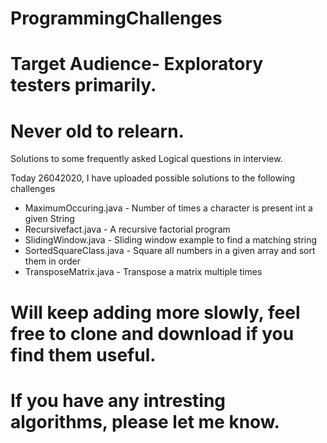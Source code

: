 # ProgrammingChallenges
# Target Audience- Exploratory testers primarily.
# Never old to relearn.

Solutions to some frequently asked Logical questions in interview.

Today 26042020, I have uploaded possible solutions to the following challenges
* MaximumOccuring.java   - Number of times a character is present int a given String
* Recursivefact.java     - A recursive factorial program
* SlidingWindow.java     - Sliding window example to find a matching string
* SortedSquareClass.java - Square all numbers in a given array and sort them in order   
* TransposeMatrix.java   - Transpose a matrix multiple times

# Will keep adding more slowly, feel free to clone and download if you find them useful.
# If you have any intresting algorithms, please let me know. 
